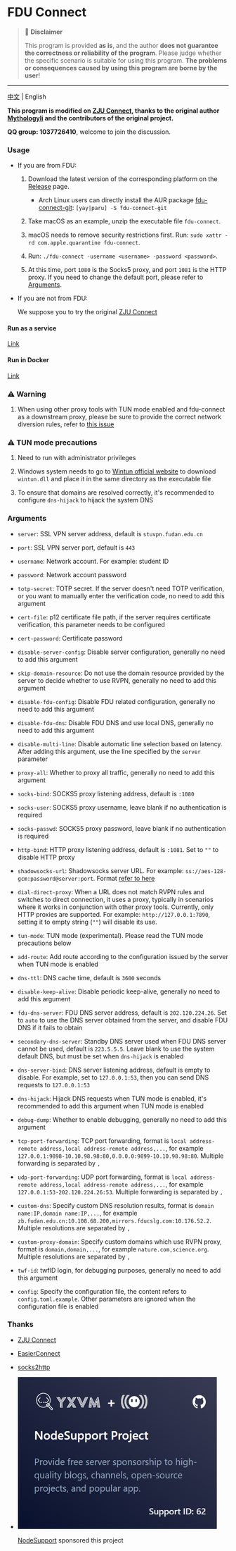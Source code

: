 # FDU Connect

> 🚫 **Disclaimer**
>
> This program is provided **as is**, and the author **does not guarantee the correctness or reliability of the program**. Please judge whether the specific scenario is suitable for using this program. **The problems or consequences caused by using this program are borne by the user**!

---

[中文](README.md) | English

**This program is modified on [ZJU Connect](https://github.com/Mythologyli/zju-connect), thanks to the original author [Mythologyli](https://github.com/Mythologyli) and the contributors of the original project.**

**QQ group: 1037726410**, welcome to join the discussion.

### Usage

+ If you are from FDU:
  1. Download the latest version of the corresponding platform on the [Release](https://github.com/akirasalvare/fdu-connect/releases) page.
     - Arch Linux users can directly install the AUR package [fdu-connect-git](https://aur.archlinux.org/packages/fdu-connect-git): `[yay|paru] -S fdu-connect-git`

  2. Take macOS as an example, unzip the executable file `fdu-connect`.

  3. macOS needs to remove security restrictions first. Run: `sudo xattr -rd com.apple.quarantine fdu-connect`.

  4. Run: `./fdu-connect -username <username> -password <password>`.

  5. At this time, port `1080` is the Socks5 proxy, and port `1081` is the HTTP proxy. If you need to change the default port, please refer to [Arguments](#Arguments).

+ If you are not from FDU:

  We suppose you to try the original [ZJU Connect](https://github.com/Mythologyli/zju-connect)

#### Run as a service

[Link](docs/service_en.md)

#### Run in Docker

[Link](docs/docker_en.md)

### ⚠️ Warning

1. When using other proxy tools with TUN mode enabled and fdu-connect as a downstream proxy, please be sure to provide the correct network diversion rules, refer to [this issue](https://github.com/Mythologyli/zju-connect/issues/57)

### ⚠️ TUN mode precautions

1. Need to run with administrator privileges

2. Windows system needs to go to [Wintun official website](https://www.wintun.net) to download `wintun.dll` and place it in the same directory as the executable file

3. To ensure that domains are resolved correctly, it's recommended to configure `dns-hijack` to hijack the system DNS

### Arguments

+ `server`: SSL VPN server address, default is `stuvpn.fudan.edu.cn`

+ `port`: SSL VPN server port, default is `443`

+ `username`: Network account. For example: student ID

+ `password`: Network account password

+ `totp-secret`: TOTP secret. If the server doesn't need TOTP verification, or you want to manually enter the verification code, no need to add this argument

+ `cert-file`: p12 certificate file path, if the server requires certificate verification, this parameter needs to be configured

+ `cert-password`: Certificate password

+ `disable-server-config`: Disable server configuration, generally no need to add this argument

+ `skip-domain-resource`: Do not use the domain resource provided by the server to decide whether to use RVPN, generally no need to add this argument

+ `disable-fdu-config`: Disable FDU related configuration, generally no need to add this argument

+ `disable-fdu-dns`: Disable FDU DNS and use local DNS, generally no need to add this argument

+ `disable-multi-line`: Disable automatic line selection based on latency. After adding this argument, use the line specified by the `server` parameter

+ `proxy-all`: Whether to proxy all traffic, generally no need to add this argument

+ `socks-bind`: SOCKS5 proxy listening address, default is `:1080`

+ `socks-user`: SOCKS5 proxy username, leave blank if no authentication is required

+ `socks-passwd`: SOCKS5 proxy password, leave blank if no authentication is required

+ `http-bind`: HTTP proxy listening address, default is `:1081`. Set to `""` to disable HTTP proxy

+ `shadowsocks-url`: Shadowsocks server URL. For example: `ss://aes-128-gcm:password@server:port`. Format [refer to here](https://github.com/shadowsocks/go-shadowsocks2)

+ `dial-direct-proxy`: When a URL does not match RVPN rules and switches to direct connection, it uses a proxy, typically in scenarios where it works in conjunction with other proxy tools. Currently, only HTTP proxies are supported. For example: `http://127.0.0.1:7890`, setting it to empty string (`""`) will disable its use.

+ `tun-mode`: TUN mode (experimental). Please read the TUN mode precautions below

+ `add-route`: Add route according to the configuration issued by the server when TUN mode is enabled

+ `dns-ttl`: DNS cache time, default is `3600` seconds

+ `disable-keep-alive`: Disable periodic keep-alive, generally no need to add this argument

+ `fdu-dns-server`: FDU DNS server address, default is `202.120.224.26`. Set to `auto` to use the DNS server obtained from the server, and disable FDU DNS if it fails to obtain

+ `secondary-dns-server`: Standby DNS server used when FDU DNS server cannot be used, default is `223.5.5.5`. Leave blank to use the system default DNS, but must be set when `dns-hijack` is enabled

+ `dns-server-bind`: DNS server listening address, default is empty to disable. For example, set to `127.0.0.1:53`, then you can send DNS requests to `127.0.0.1:53`

+ `dns-hijack`: Hijack DNS requests when TUN mode is enabled, it's recommended to add this argument when TUN mode is enabled

+ `debug-dump`: Whether to enable debugging, generally no need to add this argument

+ `tcp-port-forwarding`: TCP port forwarding, format is `local address-remote address,local address-remote address,...`, for example `127.0.0.1:9898-10.10.98.98:80,0.0.0.0:9899-10.10.98.98:80`. Multiple forwarding is separated by `,`

+ `udp-port-forwarding`: UDP port forwarding, format is `local address-remote address,local address-remote address,...`, for example `127.0.0.1:53-202.120.224.26:53`. Multiple forwarding is separated by `,`

+ `custom-dns`: Specify custom DNS resolution results, format is `domain name:IP,domain name:IP,...`, for example `zb.fudan.edu.cn:10.108.68.200,mirrors.fducslg.com:10.176.52.2`. Multiple resolutions are separated by `,`

+ `custom-proxy-domain`: Specify custom domains which use RVPN proxy, format is `domain,domain,...`, for example `nature.com,science.org`. Multiple resolutions are separated by `,`

+ `twf-id`: twfID login, for debugging purposes, generally no need to add this argument

+ `config`: Specify the configuration file, the content refers to `config.toml.example`. Other parameters are ignored when the configuration file is enabled

### Thanks

+ [ZJU Connect](https://github.com/Mythologyli/zju-connect)

+ [EasierConnect](https://github.com/lyc8503/EasierConnect)

+ [socks2http](https://github.com/zenhack/socks2http)

+ [![image](docs/yxvm.png)](https://yxvm.com/)

  [NodeSupport](https://github.com/NodeSeekDev/NodeSupport) sponsored this project